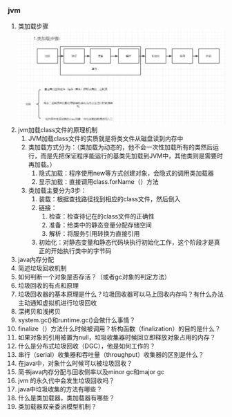 ### jvm
1. 类加载步骤![](class-loadding.jpg)
2. jvm加载class文件的原理机制
   1. JVM加载class文件的实质就是将类文件从磁盘读到内存中
   2. 类加载方式分为：（类加载为动态的，他不会一次性加载所有的类然后运行，而是先把保证程序能运行的基类先加载到JVM中，其他类则是需要时再加载。）
      1. 隐式加载：程序使用new等方式创建对象，会隐式的调用类加载器
      2. 显示加载：直接调用class.forName（）方法
   3. 类加载主要分为3步：
      1. 装载：根据查找路径找到相应的class文件，然后倒入
      2. 链接：
         1. 检查：检查待记在的class文件的正确性
         2. 准备：给类中的静态变量分配存储空间
         3. 解析：将服务引用转换为直接引用
      3. 初始化：对静态变量和静态代码块执行初始化工作，这个阶段才是真正的开始执行类中的字节码
3. java内存分配
4. 简述垃圾回收机制
5. 如何判断一个对象是否存活？（或者gc对象的判定方法）
6. 垃圾回收的有点和原理
7. 垃圾回收器的基本原理是什么？垃圾回收器可以马上回收内存吗？有什么办法主动通知虚拟机进行垃圾回收
8. 深拷贝和浅拷贝
9. system.gc()和runtime.gc()会做什么事情？
10. finalize（）方法什么时候被调用？析构函数（finalization）的目的是什么？
11. 如果对象的引用被置为null，垃圾收集器时候回立即释放对象占用的内存？
12. 什么是分布式垃圾回收（DGC），他是如何工作的？
13. 串行（serial）收集器和吞吐量（throughput）收集器的区别是什么？
14. 在java中，对象什么时候可以被垃圾回收？
15. 简书java内存分配与回收侧率以及minor gc和major gc
16. jvm 的永久代中会发生垃圾回收吗？
17. java中垃圾收集的方法有哪些？
18. 什么是类加载器，类加载器有哪些？
19. 类加载器双亲委派模型机制？